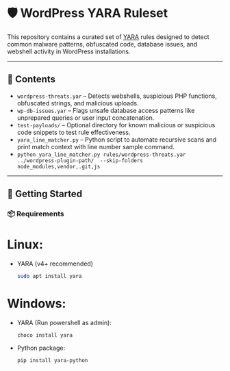 # 🛡️ WordPress YARA Ruleset

This repository contains a curated set of [YARA](https://virustotal.github.io/yara/) rules designed to detect common malware patterns, obfuscated code, database issues, and webshell activity in WordPress installations.

---

## 📁 Contents

- `wordpress-threats.yar` – Detects webshells, suspicious PHP functions, obfuscated strings, and malicious uploads.
- `wp-db-issues.yar` – Flags unsafe database access patterns like unprepared queries or user input concatenation.
- `test-payloads/` – Optional directory for known malicious or suspicious code snippets to test rule effectiveness.
- `yara_line_matcher.py` – Python script to automate recursive scans and print match context with line number sample command.
- `python yara_line_matcher.py rules/wordpress-threats.yar ../wordpress-plugin-path/  --skip-folders node_modules,vendor,.git,js`
---

## 🚀 Getting Started

### 📦 Requirements
# Linux:
- YARA (v4+ recommended)
  ```bash
  sudo apt install yara

# Windows:
- YARA (Run powershell as admin):
  ``` 
  choco install yara
- Python package:
  ```
  pip install yara-python
  
